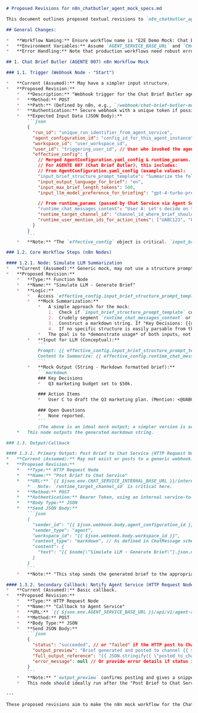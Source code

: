 ```markdown
# Proposed Revisions for n8n_chatbutler_agent_mock_specs.md

This document outlines proposed textual revisions to `n8n_chatbutler_agent_mock_specs.md` to align with AGENTE 007 - Slack Brief Butler (interpreted as Chat Brief Butler) from `core_agent_blueprints.md`, the revised `agent_interaction_model.md`, and `conceptual_definition.md`.

## General Changes:

*   **Workflow Naming:** Ensure workflow name is "E2E Demo Mock: Chat Brief Butler".
*   **Environment Variables:** Assume `AGENT_SERVICE_BASE_URL` and `CHAT_SERVICE_INTERNAL_BASE_URL` are available as n8n environment variables.
*   **Error Handling:** Note that production workflows need robust error handling; mocks assume success.

## 1. Chat Brief Butler (AGENTE 007) n8n Workflow Mock

### 1.1. Trigger (Webhook Node - "Start")

*   **Current (Assumed):** May have a simpler input structure.
*   **Proposed Revision:**
    *   **Description:** "Webhook trigger for the Chat Brief Butler agent mock. Receives run details, the effective agent configuration (including the brief structure prompt), and runtime parameters (chat messages content and target channel ID) from the Agent Service."
    *   **Method:** POST
    *   **Path:** (Defined by n8n, e.g., `/webhook/chat-brief-butler-mock`)
    *   **Authentication:** Secure webhook with a unique token if possible.
    *   **Expected Input Data (JSON Body):**
        ```json
        {
          "run_id": "unique_run_identifier_from_agent_service",
          "agent_configuration_id": "config_id_for_this_agent_instance",
          "workspace_id": "user_workspace_id",
          "user_id": "triggering_user_id", // User who invoked the agent command
          "effective_config": {
            // Merged AgentConfiguration.yaml_config & runtime_params.
            // For AGENTE 007 (Chat Brief Butler), this includes:
            // From AgentConfiguration.yaml_config (example values):
            "input_brief_structure_prompt_template": "Summarize the following discussion into these sections: Key Decisions, Action Items, Open Questions. Input: {{chat_messages_content}}",
            "input_output_language_for_brief": "en",
            "input_max_brief_length_tokens": 500,
            "input_llm_model_preference_for_briefing": "gpt-4-turbo-preview", // For mock, this is informational

            // From runtime_params (passed by Chat Service via Agent Service when agent is invoked):
            "runtime_chat_messages_content": "User A: Let's decide on the Q3 marketing budget. User B: I propose $50k. User A: Sounds good. User C: I'll draft the plan. User B: Any open questions? User A: No, all clear.",
            "runtime_target_channel_id": "channel_id_where_brief_should_be_posted", // e.g., "C12345"
            "runtime_user_mention_ids_for_action_items": ["UABC123", "UDEF456"] // Optional, for mock can be informational
          }
        }
        ```
    *   **Note:** "The `effective_config` object is critical. `input_brief_structure_prompt_template` comes from the agent's persistent configuration. `runtime_chat_messages_content` and `runtime_target_channel_id` are provided at invocation time by the Chat Service (via Agent Service) and are essential for this workflow."

### 1.2. Core Workflow Steps (n8n Nodes)

#### 1.2.1. Node: Simulate LLM Summarization
*   **Current (Assumed):** Generic mock, may not use a structure prompt explicitly.
*   **Proposed Revision:**
    *   **Type:** Function Node
    *   **Name:** "Simulate LLM - Generate Brief"
    *   **Logic:**
        *   Access `effective_config.input_brief_structure_prompt_template` and `effective_config.runtime_chat_messages_content`.
        *   **Mock Summarization:**
            *   A simple approach for the mock:
                1.  Check if `input_brief_structure_prompt_template` contains placeholders like "Key Decisions", "Action Items", "Open Questions".
                2.  Crudely segment `runtime_chat_messages_content` or extract lines containing keywords related to these sections.
                3.  Construct a markdown string. If "Key Decisions: {{decisions}}" is in the prompt, the output might be "### Key Decisions\n- Budget set to $50k."
                4.  If no specific structure is easily parsable from the prompt, create a generic summary: "### Summary\n{{first few lines of runtime_chat_messages_content}}...\n### Action Items\n- User C to draft plan."
            *   The goal is to *demonstrate usage* of both inputs, not to create a perfect summarizer.
        *   **Input for LLM (Conceptual):**
            ```
            Prompt: {{ effective_config.input_brief_structure_prompt_template }}
            Content to Summarize: {{ effective_config.runtime_chat_messages_content }}
            ```
        *   **Mock Output (String - Markdown formatted brief):**
            ```markdown
            ### Key Decisions
            *   Q3 marketing budget set to $50k.

            ### Action Items
            *   User C to draft the Q3 marketing plan. (Mention: <@UABC123> if IDs were mapped)

            ### Open Questions
            *   None reported.
            ```
            (The above is an ideal mock output; a simpler version is acceptable if it uses the inputs).
    *   This node outputs the generated markdown string.

### 1.3. Output/Callback

#### 1.3.1. Primary Output: Post Brief to Chat Service (HTTP Request Node)
*   **Current (Assumed):** May not exist or posts to a generic webhook.
*   **Proposed Revision:**
    *   **Type:** HTTP Request Node
    *   **Name:** "Post Brief to Chat Service"
    *   **URL:** `{{ $json.env.CHAT_SERVICE_INTERNAL_BASE_URL }}/internal/channels/{{ $json.webhook.body.effective_config.runtime_target_channel_id }}/agent-messages`
        *   Note: `runtime_target_channel_id` is critical here.
    *   **Method:** POST
    *   **Authentication:** Bearer Token, using an internal service-to-service auth token for Chat Service (if applicable for demo).
    *   **Body Type:** JSON
    *   **Send JSON Body:**
        ```json
        {
          "sender_id": "{{ $json.webhook.body.agent_configuration_id }}", // The ID of this agent's configuration
          "sender_type": "agent",
          "workspace_id": "{{ $json.webhook.body.workspace_id }}",
          "content_type": "markdown", // As defined in ChatMessage schema
          "content": {
            "text": "{{ $node[\"Simulate LLM - Generate Brief\"].json.markdown_brief }}" // Assuming the LLM node outputs { "markdown_brief": "..." }
          }
        }
        ```
    *   **Note:** "This step sends the generated brief to the appropriate channel in the Chat Service, as if the agent is posting a message."

#### 1.3.2. Secondary Callback: Notify Agent Service (HTTP Request Node)
*   **Current (Assumed):** Basic callback.
*   **Proposed Revision:**
    *   **Type:** HTTP Request Node
    *   **Name:** "Callback to Agent Service"
    *   **URL:** `{{ $json.env.AGENT_SERVICE_BASE_URL }}/api/v1/agent-runs/{{ $json.webhook.body.run_id }}/completed`
    *   **Method:** POST
    *   **Body Type:** JSON
    *   **Send JSON Body:**
        ```json
        {
          "status": "succeeded", // or "failed" if the HTTP post to Chat Service failed or LLM sim failed
          "output_preview": "Brief generated and posted to channel {{ $json.webhook.body.effective_config.runtime_target_channel_id }}. Preview: {{ $node[\"Simulate LLM - Generate Brief\"].json.markdown_brief.substring(0, 50) }}...",
          "full_output_reference": "{{ JSON.stringify({ \"posted_to_channel_id\": $json.webhook.body.effective_config.runtime_target_channel_id, \"brief_content_markdown\": $node[\"Simulate LLM - Generate Brief\"].json.markdown_brief }) }}",
          "error_message": null // Or provide error details if status is "failed"
        }
        ```
    *   **Note:** "`output_preview` confirms posting and gives a snippet. `full_output_reference` contains the full brief and target channel for logging/reference by Agent Service."
    *   This node should ideally run after the "Post Brief to Chat Service" node, and its `status` could reflect the success/failure of that posting. For simplicity in mock, can assume success if LLM sim works.

---

These proposed revisions aim to make the n8n mock workflow for the Chat Brief Butler more closely reflect the detailed agent inputs (especially `effective_config` containing both static config and runtime params like `chat_messages_content` and `target_channel_id`), outputs, and interaction patterns defined in the core project documents.
```

